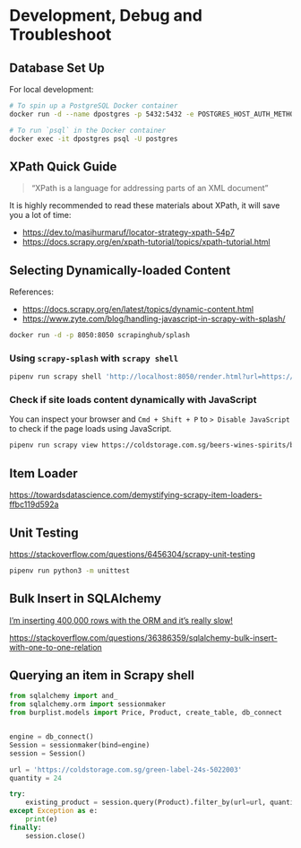 # Development, Debug and Troubleshoot

## Database Set Up

For local development:

```sh
# To spin up a PostgreSQL Docker container
docker run -d --name dpostgres -p 5432:5432 -e POSTGRES_HOST_AUTH_METHOD=trust postgres:latest

# To run `psql` in the Docker container
docker exec -it dpostgres psql -U postgres
```

## XPath Quick Guide

> “XPath is a language for addressing parts of an XML document”

It is highly recommended to read these materials about XPath, it will save you a lot of time:

-   https://dev.to/masihurmaruf/locator-strategy-xpath-54p7
-   https://docs.scrapy.org/en/xpath-tutorial/topics/xpath-tutorial.html

## Selecting Dynamically-loaded Content

References:

-   https://docs.scrapy.org/en/latest/topics/dynamic-content.html
-   https://www.zyte.com/blog/handling-javascript-in-scrapy-with-splash/

```sh
docker run -d -p 8050:8050 scrapinghub/splash
```

### Using `scrapy-splash` with `scrapy shell`

```sh
pipenv run scrapy shell 'http://localhost:8050/render.html?url=https://www.alcoholdelivery.com.sg/beer-cider/craft-beer'
```

### Check if site loads content dynamically with JavaScript

You can inspect your browser and `Cmd + Shift + P` to `> Disable JavaScript` to check if the page loads using JavaScript.

```sh
pipenv run scrapy view https://coldstorage.com.sg/beers-wines-spirits/beer-cidercraft-beers
```

## Item Loader

https://towardsdatascience.com/demystifying-scrapy-item-loaders-ffbc119d592a

## Unit Testing

https://stackoverflow.com/questions/6456304/scrapy-unit-testing

```sh
pipenv run python3 -m unittest
```

## Bulk Insert in SQLAlchemy

[I’m inserting 400,000 rows with the ORM and it’s really slow!](https://docs.sqlalchemy.org/en/13/faq/performance.html#i-m-inserting-400-000-rows-with-the-orm-and-it-s-really-slow)

https://stackoverflow.com/questions/36386359/sqlalchemy-bulk-insert-with-one-to-one-relation

## Querying an item in Scrapy shell

```python
from sqlalchemy import and_
from sqlalchemy.orm import sessionmaker
from burplist.models import Price, Product, create_table, db_connect


engine = db_connect()
Session = sessionmaker(bind=engine)
session = Session()

url = 'https://coldstorage.com.sg/green-label-24s-5022003'
quantity = 24

try:
    existing_product = session.query(Product).filter_by(url=url, quantity=quantity).one_or_none()
except Exception as e:
    print(e)
finally:
    session.close()
```
